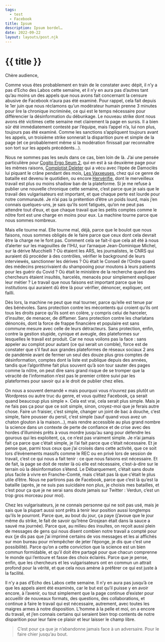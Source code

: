 ```yaml
---
tags:
  - test
  - Facebook
title: Ipsum
description: Ipsum bordel…
date: 2022-09-22
layout: layouts/post.njk
---
```


# {{ title }}

Chère audience,

Comme vous êtes probablement en train de le constater avec dépit, il n’y a pas d’Echo des Labos cette semaine, et il n’y en aura pas d’autres tant qu’au moins un des appels que nous avons fait concernant la censure abusive de Facebook n’aura pas été examiné. Pour rappel, cela fait depuis le 1er juin que nous réclamons qu’un modérateur humain prenne 3 minutes pour lire la chronique incriminée, ce qui est le temps nécessaire pour différencier la désinformation du débunkage. Le nouveau strike dont nous avons été victimes cette semaine met clairement la page en sursis. Il a bien sûr été immédiatement contesté par l’équipe, mais l’appel n’a, lui non plus, toujours pas été examiné. Comme les sanctions s’appliquent toujours avant les appels, un troisième strike sonnerait la disparition pure et simple de la page (et ce probablement même si la modération finissait par reconnaître son tort sur les appels précédents…).

Nous ne sommes pas les seuls dans ce cas, bien loin de là. J’ai une pensée particulière pour [Cogito Ergo Seum 2](https://www.facebook.com/Stand4science/?__cft__[0]=AZVmBNkPITIEARPesYBR-moI5iFqKOaDRybnzo53lOM4vKQqe6d_Mcnrl6zJNRHvSLTEat74RFl6xXoNDwRDsDSO1xkumqZ1aI8sA9J3eqGkrq25hcTxPs8FeN1weodRJP3mcgwrI_7zxsMOAdOihedZ1BqB4uj0cDKbE7g66mtnmw&__tn__=kK-R), qui en est à sa deuxième page pour les mêmes raisons, [Complotist Deleter](https://www.facebook.com/ComplotistDeleterFR/?__cft__[0]=AZVmBNkPITIEARPesYBR-moI5iFqKOaDRybnzo53lOM4vKQqe6d_Mcnrl6zJNRHvSLTEat74RFl6xXoNDwRDsDSO1xkumqZ1aI8sA9J3eqGkrq25hcTxPs8FeN1weodRJP3mcgwrI_7zxsMOAdOihedZ1BqB4uj0cDKbE7g66mtnmw&__tn__=kK-R) qui a vécu avec l’épée de Damoclès lui piquant le crâne pendant des mois, [Les Vaxxeuses](https://www.facebook.com/vaxxeuses/?__cft__[0]=AZVmBNkPITIEARPesYBR-moI5iFqKOaDRybnzo53lOM4vKQqe6d_Mcnrl6zJNRHvSLTEat74RFl6xXoNDwRDsDSO1xkumqZ1aI8sA9J3eqGkrq25hcTxPs8FeN1weodRJP3mcgwrI_7zxsMOAdOihedZ1BqB4uj0cDKbE7g66mtnmw&__tn__=kK-R), chez qui ce genre de bataille est devenu le quotidien, ou encore [Hervérifie](https://www.facebook.com/HERVERIFIE?__cft__[0]=AZVmBNkPITIEARPesYBR-moI5iFqKOaDRybnzo53lOM4vKQqe6d_Mcnrl6zJNRHvSLTEat74RFl6xXoNDwRDsDSO1xkumqZ1aI8sA9J3eqGkrq25hcTxPs8FeN1weodRJP3mcgwrI_7zxsMOAdOihedZ1BqB4uj0cDKbE7g66mtnmw&__tn__=-]K-R), dont le merveilleux travail est plus ou moins shadow ban de la plateforme. Si je me refuse à publier une nouvelle chronique cette semaine, c’est parce que je sais que le travail des vulgarisateurs est important, et que chaque perte est lourde pour notre communauté. Je n’ai pas la prétention d’être un poids lourd, mais j’en connais quelques-uns, je sais qu’ils sont fatigués, qu’on ne peut pas attendre tout d’eux, et que chaque travail que les petits comptes comme le nôtre font est une charge en moins pour eux. La machine tourne parce que nous sommes nombreux.

Mais elle tourne mal. Elle tourne mal, déjà, parce que le boulot que nous faisons, nous sommes obligés de le faire parce que ceux dont cela devrait être la charge ne le font pas. Comment cela se fait-il que cela ait été à nous d’alerter sur les magouilles de l’IHU, sur l’arnaque Jean-Dominique Michel, sur la dérive Mucchielli ? Où étaient les ARS, les journalistes, le CNRS qui auraient dû procéder à des contrôles, vérifier le background de leurs interviewés, sanctionner les dérives ? Où était le Conseil de l’Ordre quand des médecins prescrivaient du shampooing pour moutons à leurs patients pour les guérir du Covid ? Où était le ministère de la recherche quand des chercheurs étaient insultés, harcelés, menacés pour simplement expliquer leur métier ? Le travail que nous faisons est important parce que les institutions qui auraient dû être là pour vérifier, dénoncer, expliquer, ont failli.

Dès lors, la machine ne peut que mal tourner, parce qu’elle est tenue par des bénévoles. Sans protection contre les mécontents qui croient qu’ils ont tous les droits parce qu’ils sont en colère, y compris celui de harceler, d’insulter, de menacer, de diffamer. Sans protection contre les charlatans dénoncés, dont la force de frappe financière et populaire est sans commune mesure avec celle de leurs détracteurs. Sans protection, enfin, contre la gestion stupide, cynique et aveugle, des plateformes sur lesquelles le travail est produit. Car ne nous voilons pas la face : sans appeler au complot pour autant (ce qui serait un comble), force est de constater que s’il faut aux grandes plateformes de réseaux sociaux 2 ans de pandémie avant de fermer un seul des douze plus gros comptes de désinformation, comptes dont la liste est publique depuis des années, tandis que l’algorithme fait plus souvent qu’à son tour sauter des pages comme la nôtre, on peut dire sans grand risque de se tromper que la véracité de l’information n’est pas le premier critère suivi par les plateformes pour savoir qui a le droit de publier chez elles.

On nous a souvent demandé « mais pourquoi vous n’ouvrez pas plutôt un Wordpress ou autre truc du genre, et vous quittez Facebook, ça serait quand beaucoup plus simple ». Cela est vrai, cela serait plus simple. Mais je ne fais pas ça pour que ce soit simple, sinon, croyez-moi que je ferais autre chose. Faire un fraisier, c’est simple, changer un joint de bac à douche, c’est simple, faire pousser du persil, c’est simple (sauf quand vous avez un chaton glouton à la maison…), mais rendre accessible au plus grand nombre la science dans un contexte de perte de confiance et de crise avec des hordes d’illuminés prêts à vous mordre jusqu’au sang pour défendre les gourous qui les exploitent, ça, ce n’est pas vraiment simple. Je n’ai jamais fait ça parce que c’était simple, je l’ai fait parce que c’était nécessaire. Et je pense que, parmi tous ceux que j’ai croisés dans cette activité, que ce soit lors d’évènements massifs comme le REC ou en privé lors de session de travail, c’est ce qui nous a fait tenir : ce que nous faisons est nécessaire. Et de fait, la page se doit de rester là où elle est nécessaire, c’est-à-dire sur le terrain où la désinformation s’étend. Le Débarquement, c’était sans doute plus facile à vivre en Franche-Comté, mais c’était pas là que c’était le plus utile d’être. Nous ne partirons pas de Facebook, parce que c’est là qu’est la bataille (après, je ne suis pas suicidaire non plus, je choisis mes batailles, et c’est pour ça que je ne serai sans doute jamais sur Twitter : Verdun, c’est un trop gros morceau pour moi).

Chez les vulgarisateurs, je ne connais personne qui ne soit pas usé, mais je sais que la plupart aussi sont prêts à tenir leur position aussi longtemps qu’ils le pourront. Parce que, au bout du jour, ça paye (j’avoue que le jour même du strike, le fait de savoir qu’Irène Grosjean était dans la sauce a sauvé ma journée). Parce que, au milieu des insultes, on reçoit aussi plein de messages de gens qui nous disent combien notre travail a compté pour eux (je dis pas que j’ai imprimé certains de vos messages et les ai affichés sur mon bureau pour m’empêcher de jeter l’éponge, je dis que c’est une possibilité). Parce qu’on a cette conviction que la science est un bien commun formidable, et qu’il doit être partagé pour que chacun comprenne le monde qui l’entoure et fasse des choix éclairés. Parce que je pense, enfin, que les chercheurs et les vulgarisateurs ont en commun un attrait profond pour la vérité, et que cela nous amène à préférer ce qui est juste à la facilité.

Il n’y a pas d’Echo des Labos cette semaine. Il n’y en aura pas jusqu’à ce que les appels aient été examinés, car le but est qu’il puisse y en avoir encore, à l’avenir, ou tout simplement que la page continue d’exister pour accueillir de nouveaux formats, des questions, des collaborations, et continue à faire le travail qui est nécessaire, autrement, avec toutes les maigres armes à notre disposition. L’homme à la pelle et moi, on a encore du travail, et j’en connais certains qui seraient bien trop contents de notre disparition pour leur faire ce plaisir et leur laisser le champ libre.

> C’est pour ça que je n’abandonne jamais face à un adversaire. Pour le faire chier jusqu’au bout.
